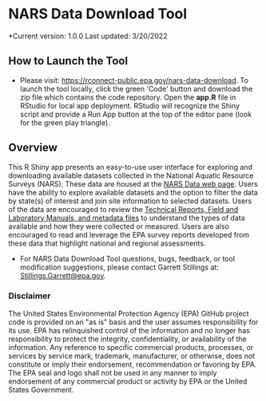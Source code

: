 # NARS Data Download Tool
*Current version: 1.0.0 Last updated: 3/20/2022
## How to Launch the Tool
* Please visit: https://rconnect-public.epa.gov/nars-data-download. To launch the tool locally, click the green 'Code' button and download the zip file which contains the code repository. Open the <b>app.R</b> file in RStudio for local app deployment. RStudio will recognize the Shiny script and provide a Run App button at the top of the editor pane (look for the green play triangle).

## Overview
This R Shiny app presents an easy-to-use user interface for exploring and downloading available datasets collected in the National Aquatic Resource Surveys (NARS). These data are housed at the [NARS Data web page](https://www.epa.gov/national-aquatic-resource-surveys/data-national-aquatic-resource-surveys). Users have the ability to explore available datasets and the option to filter the data by state(s) of interest and join site information to selected datasets. Users of the data are encouraged to review the [Technical Reports, Field and Laboratory Manuals, and metadata files](https://www.epa.gov/national-aquatic-resource-surveys/outreach-materials-national-aquatic-resource-surveys) to understand the types of data available and how they were collected or measured. Users are also encouraged to read and leverage the EPA survey reports developed from these data that highlight national and regional assessments.
* For NARS Data Download Tool questions, bugs, feedback, or tool modification suggestions, please contact Garrett Stillings at: Stillings.Garrett@epa.gov.

### Disclaimer
The United States Environmental Protection Agency (EPA) GitHub project code is provided on an "as is" basis and the user assumes responsibility for its use. EPA has relinquished control of the information and no longer has responsibility to protect the integrity, confidentiality, or availability of the information. Any reference to specific commercial products, processes, or services by service mark, trademark, manufacturer, or otherwise, does not constitute or imply their endorsement, recommendation or favoring by EPA. The EPA seal and logo shall not be used in any manner to imply endorsement of any commercial product or activity by EPA or the United States Government.
